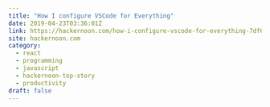 ```yaml
---
title: "How I configure VSCode for Everything"
date: 2019-04-23T03:36:01Z
link: https://hackernoon.com/how-i-configure-vscode-for-everything-7df65a316a52?source=rss----3a8144eabfe3---4
site: hackernoon.com
category:
  - react
  - programming
  - javascript
  - hackernoon-top-story
  - productivity
draft: false
---
```

